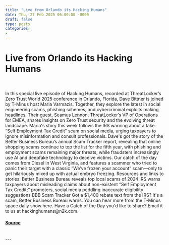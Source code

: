 ```yaml
---
title: "Live from Orlando its Hacking Humans"
date: Thu, 27 Feb 2025 06:00:00 -0000
draft: false
type: posts
categories: 
- 
---
```

# Live from Orlando its Hacking Humans

<br/>

<br/>
In this special live episode of Hacking Humans, recorded at ThreatLocker’s Zero Trust World 2025 conference in Orlando, Florida, Dave Bittner is joined by T-Minus host Maria Varmazis. Together, they explore the latest in social engineering scams, phishing schemes, and cybercriminal exploits making headlines. Their guest, Seamus Lennon, ThreatLocker’s VP of Operations for EMEA, shares insights on Zero Trust security and the evolving threat landscape. Maria's story this week follows the IRS warning about a fake “Self Employment Tax Credit” scam on social media, urging taxpayers to ignore misinformation and consult professionals. Dave's got the story of the Better Business Bureau’s annual Scam Tracker report, revealing that online shopping scams continue to top the list for the fifth year, with phishing and employment scams remaining major threats, while fraudsters increasingly use AI and deepfake technology to deceive victims. Our catch of the day comes from Diesel in West Virginia, and features a scammer who tried to panic their target with a classic “We’ve frozen your account” scam—only to get hilariously mixed up with actual embryo freezing. Resources and links to stories: Better Business Bureau reveals top local scams of 2024 IRS warns taxpayers about misleading claims about non-existent “Self Employment Tax Credit;” promoters, social media peddling inaccurate eligibility suggestions BBB Scam Tracker Got a $1,400 rebate text from the IRS? It's a scam, Better Business Bureau warns. You can hear more from the T-Minus space daily show here. Have a Catch of the Day you'd like to share? Email it to us at hackinghumans@n2k.com.

#### [Source](https://thecyberwire.com/podcasts/hacking-humans/327/notes)

<br/>
---
